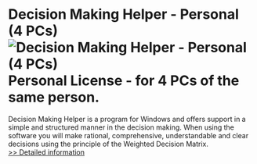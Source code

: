 # Decision Making Helper - Personal (4 PCs)<br />![Decision Making Helper - Personal (4 PCs)](https://mycommerce.akamaized.net/api/pimages/P300909906/BIG/300909906.JPG)<br />Personal License - for 4 PCs of the same person.

Decision Making Helper is a program for Windows and offers support in a simple and structured manner in the decision making. When using the software you will make rational, comprehensive, understandable and clear decisions using the principle of the Weighted Decision Matrix.<br />[>> Detailed information](https://secure.shareit.com/shareit/product.html?productid=300909906&affiliateid=200057808)